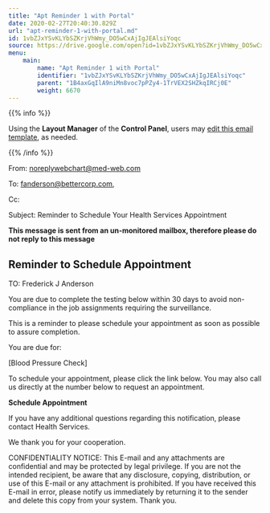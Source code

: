 ```yaml
---
title: "Apt Reminder 1 with Portal"
date: 2020-02-27T20:40:30.829Z
url: "apt-reminder-1-with-portal.md"
id: 1vbZJxYSvKLYbSZKrjVhWmy_DO5wCxAjIgJEAlsiYoqc
source: https://drive.google.com/open?id=1vbZJxYSvKLYbSZKrjVhWmy_DO5wCxAjIgJEAlsiYoqc
menu:
    main:
        name: "Apt Reminder 1 with Portal"
        identifier: "1vbZJxYSvKLYbSZKrjVhWmy_DO5wCxAjIgJEAlsiYoqc"
        parent: "1B4axGqIlA9niMn8voc7pPZy4-1TrVEX2SHZkqIRCj0E"
        weight: 6670
---
```









{{% info %}}

Using the **Layout Manager** of the **Control Panel**, users may [edit this email template](https://system/?f=admin&subfunc=layout_manager&search_for=email&layout_search=Go&opp=edit&doc_type=EAPTR&old_module=Email&old_name=Apt+Reminder+1+with+Portal&active=0), as needed.

{{% /info %}}


From: noreplywebchart@med-web.com

To: fanderson@bettercorp.com,

Cc:

Subject: Reminder to Schedule Your Health Services Appointment



****This message is sent from an un-monitored mailbox, therefore please do not reply to this message****

## Reminder to Schedule Appointment



TO: Frederick J Anderson

You are due to complete the testing below within 30 days to avoid non-compliance in the job assignments requiring the surveillance.

This is a reminder to please schedule your appointment as soon as possible to assure completion.

You are due for:

[Blood Pressure Check]



To schedule your appointment, please click the link below. You may also call us directly at the number below to request an appointment.



**Schedule Appointment**



If you have any additional questions regarding this notification, please contact Health Services.

We thank you for your cooperation.





CONFIDENTIALITY NOTICE: This E-mail and any attachments are confidential and may be protected by legal privilege. If you are not the intended recipient, be aware that any disclosure, copying, distribution, or use of this E-mail or any attachment is prohibited. If you have received this E-mail in error, please notify us immediately by returning it to the sender and delete this copy from your system. Thank you.

